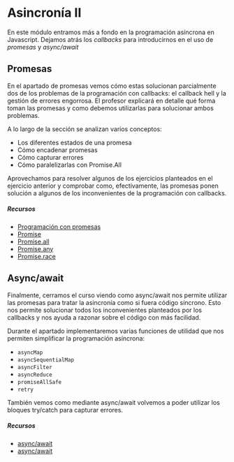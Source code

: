 # Asincronía II

En este módulo entramos más a fondo en la programación asíncrona en Javascript. Dejamos atrás los _callbacks_ para introducirnos en el uso de _promesas_ y _async/await_

## Promesas

En el apartado de promesas vemos cómo estas solucionan parcialmente dos de los problemas de la programación con callbacks: el callback hell y la gestión de errores engorrosa. El profesor explicará en detalle qué forma toman las promesas y como debemos utilizarlas para solucionar ambos problemas.

A lo largo de la sección se analizan varios conceptos:

- Los diferentes estados de una promesa
- Cómo encadenar promesas
- Cómo capturar errores
- Cómo paralelizarlas con Promise.All

Aprovechamos para resolver algunos de los ejercicios planteados en el ejercicio anterior y comprobar como, efectivamente, las promesas ponen solución a algunos de los inconvenientes de la programación con callbacks.

##### Recursos

- [Programación con promesas](https://eloquentjavascript.net/11_async.html#h_sdRy5CTAP/)
- [Promise](https://developer.mozilla.org/en-US/docs/Web/JavaScript/Reference/Global_Objects/Promise)
- [Promise.all](https://developer.mozilla.org/en-US/docs/Web/JavaScript/Reference/Global_Objects/Promise/all)
- [Promise.any](https://developer.mozilla.org/en-US/docs/Web/JavaScript/Reference/Global_Objects/Promise/any)
- [Promise.race](https://developer.mozilla.org/en-US/docs/Web/JavaScript/Reference/Global_Objects/Promise/race)

## Async/await

Finalmente, cerramos el curso viendo como async/await nos permite utilizar las promesas para tratar la asincronía como si fuera código síncrono. Esto nos permite solucionar todos los inconvenientes planteados por los callbacks y nos ayuda a razonar sobre el código con más facilidad.

Durante el apartado implementaremos varias funciones de utilidad que nos permiten simplificar la programación asíncrona:

- `asyncMap`
- `asyncSequentialMap`
- `asyncFilter`
- `asyncReduce`
- `promiseAllSafe`
- `retry`

También vemos como mediante async/await volvemos a poder utilizar los bloques try/catch para capturar errores.

##### Recursos

- [async/await](https://javascript.info/async-await)
- [async/await](https://developer.mozilla.org/en-US/docs/Web/JavaScript/Reference/Statements/async_function#syntax)

